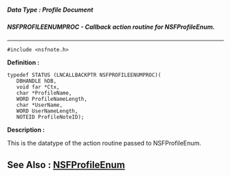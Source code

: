 ##### Data Type : Profile Document
##### NSFPROFILEENUMPROC - Callback action routine for NSFProfileEnum.
---
```
#include <nsfnote.h>
```

**Definition :**
```
typedef STATUS (LNCALLBACKPTR NSFPROFILEENUMPROC)(
   DBHANDLE hDB, 
   void far *Ctx,
   char *ProfileName,
   WORD ProfileNameLength,
   char *UserName,
   WORD UserNameLength,
   NOTEID ProfileNoteID);
```

**Description :**

This is the datatype of the action routine passed to NSFProfileEnum.


**See Also :**
[NSFProfileEnum](/domino-c-api-docs/reference/Func/NSFProfileEnum)
---
